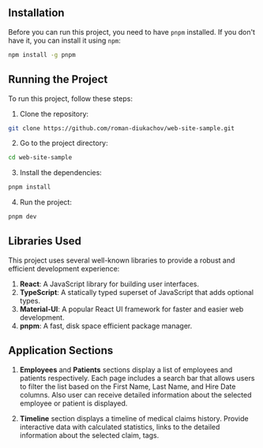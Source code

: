 ## Installation

Before you can run this project, you need to have `pnpm` installed. If you don't have it, you can install it using `npm`:

```bash
npm install -g pnpm
```

## Running the Project
To run this project, follow these steps:
1. Clone the repository:
```bash
git clone https://github.com/roman-diukachov/web-site-sample.git
```
2. Go to the project directory:
```bash
cd web-site-sample
```
3. Install the dependencies:
```bash
pnpm install
```
4. Run the project:
```bash
pnpm dev
```

## Libraries Used

This project uses several well-known libraries to provide a robust and efficient development experience:

1. **React**: A JavaScript library for building user interfaces.
2. **TypeScript**: A statically typed superset of JavaScript that adds optional types.
3. **Material-UI**: A popular React UI framework for faster and easier web development.
4. **pnpm**: A fast, disk space efficient package manager.

## Application Sections

1. **Employees** and **Patients** sections display a list of employees and patients respectively. Each page includes a search bar that allows users to filter the list based on the First Name, Last Name, and Hire Date columns. Also user can receive detailed information about the selected employee or patient is displayed.

2. **Timeline** section displays a timeline of medical claims history. Provide interactive data with calculated statistics, links to the detailed information about the selected claim, tags.  
